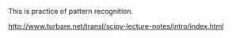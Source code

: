 This is practice of pattern recognition.

http://www.turbare.net/transl/scipy-lecture-notes/intro/index.html
